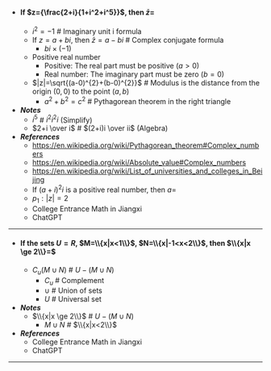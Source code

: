 - #### If $z={\frac{2+i}{1+i^2+i^5}}$, then $\bar{z}=$
    - $i^2=-1$ # Imaginary unit i formula
    - If $z=a+bi$, then $\bar{z}=a-bi$ # Complex conjugate formula
        - $bi\times(-1)$
    - Positive real number
        - Positive: The real part must be positive ($a>0$)
        - Real number: The imaginary part must be zero ($b=0$)
    - $|z|=\sqrt{(a-0)^{2}+(b-0)^{2}}$ # Modulus is the distance from the origin $(0,0)$ to the point $(a,b)$
        - $a^{2}+b^{2}=c^{2}$ # Pythagorean theorem in the right triangle
- ***Notes***
    - $i^5$ # $i^2 i^2 i$ (Simplify)
    - $2+i \over i$ # $(2+i)i \over ii$ (Algebra)
- ***References***
    - https://en.wikipedia.org/wiki/Pythagorean_theorem#Complex_numbers
    - https://en.wikipedia.org/wiki/Absolute_value#Complex_numbers
    - https://en.wikipedia.org/wiki/List_of_universities_and_colleges_in_Beijing
    - If $(a+i)^{2}i$ is a positive real number, then $a=$
    - $p_{1}:|z|=2$
    - College Entrance Math in Jiangxi
    - ChatGPT
- ---
- #### If the sets $U=R$, $M=\\{x|x<1\\}$, $N=\\{x|-1<x<2\\}$, then $\\{x|x \ge 2\\}=$
    - $C_u(M \cup N)$ # $U-(M \cup N)$
        - $C_u$ # Complement
        - $\cup$ # Union of sets
        - $U$ # Universal set
- ***Notes***
    - $\\{x|x \ge 2\\}$ # $U-(M \cup N)$
        - $M \cup N$ # $\\{x|x<2\\}$
- ***References***
    - College Entrance Math in Jiangxi
    - ChatGPT
- ---
